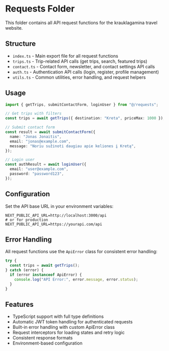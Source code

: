 # Requests Folder

This folder contains all API request functions for the krauklagamina travel website.

## Structure

- `index.ts` - Main export file for all request functions
- `trips.ts` - Trip-related API calls (get trips, search, featured trips)
- `contact.ts` - Contact form, newsletter, and contact settings API calls
- `auth.ts` - Authentication API calls (login, register, profile management)
- `utils.ts` - Common utilities, error handling, and request helpers

## Usage

```typescript
import { getTrips, submitContactForm, loginUser } from "@/requests";

// Get trips with filters
const trips = await getTrips({ destination: "Kreta", priceMax: 1000 });

// Submit contact form
const result = await submitContactForm({
  name: "Jonas Jonaitis",
  email: "jonas@example.com",
  message: "Noriu sužinoti daugiau apie keliones į Kretą",
});

// Login user
const authResult = await loginUser({
  email: "user@example.com",
  password: "password123",
});
```

## Configuration

Set the API base URL in your environment variables:

```env
NEXT_PUBLIC_API_URL=http://localhost:3000/api
# or for production
NEXT_PUBLIC_API_URL=https://yourapi.com/api
```

## Error Handling

All request functions use the `ApiError` class for consistent error handling:

```typescript
try {
  const trips = await getTrips();
} catch (error) {
  if (error instanceof ApiError) {
    console.log("API Error:", error.message, error.status);
  }
}
```

## Features

- TypeScript support with full type definitions
- Automatic JWT token handling for authenticated requests
- Built-in error handling with custom ApiError class
- Request interceptors for loading states and retry logic
- Consistent response formats
- Environment-based configuration
